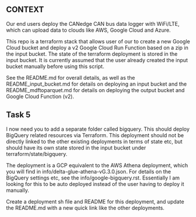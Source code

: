 ## CONTEXT

Our end users deploy the CANedge CAN bus data logger with WiFi/LTE, which can upload data to clouds like AWS, Google Cloud and Azure. 

This repo is a terraform stack that allows user of our  to create a new Google Cloud bucket and deploy a v2 Google Cloud Run Function based on a zip in the input bucket. The state of the terraform deployment is stored in the input bucket. It is currently assumed that the user already created the input bucket manually before using this script.

See the README.md for overall details, as well as the README_input_bucket.md for details on deploying an input bucket and the README_mdftoparquet.md for details on deploying the output bucket and Google Cloud Function (v2). 

## Task 5
I now need you to add a separate folder called bigquery. This should deploy BigQuery related resources via Terraform. This deployment should not be directly linked to the other existing deployments in terms of state etc, but should have its own state stored in the input bucket under terraform/state/bigquery. 

The deployment is a GCP equivalent to the AWS Athena deployment, which you will find in info/delta-glue-athena-vG.3.0.json. For details on the BigQuery settings etc, see the info/google-bigquery.rst. Essentially I am looking for this to be auto deployed instead of the user having to deploy it manually. 

Create a deployment sh file and README for this deployment, and update the README.md with a new quick link like the other deployments.


